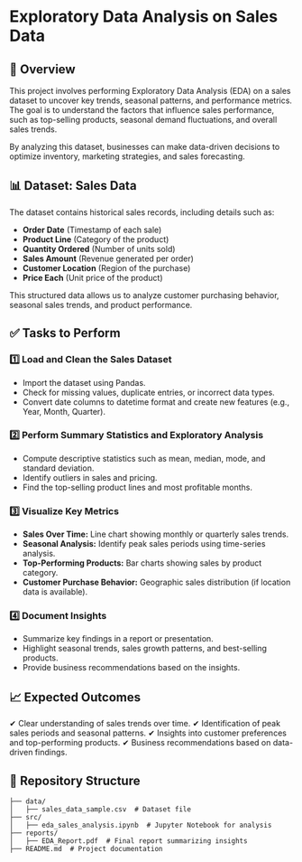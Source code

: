 # Exploratory Data Analysis on Sales Data

## 📌 Overview
This project involves performing Exploratory Data Analysis (EDA) on a sales dataset to uncover key trends, seasonal patterns, and performance metrics. The goal is to understand the factors that influence sales performance, such as top-selling products, seasonal demand fluctuations, and overall sales trends.

By analyzing this dataset, businesses can make data-driven decisions to optimize inventory, marketing strategies, and sales forecasting.

## 📊 Dataset: Sales Data
The dataset contains historical sales records, including details such as:

- **Order Date** (Timestamp of each sale)
- **Product Line** (Category of the product)
- **Quantity Ordered** (Number of units sold)
- **Sales Amount** (Revenue generated per order)
- **Customer Location** (Region of the purchase)
- **Price Each** (Unit price of the product)

This structured data allows us to analyze customer purchasing behavior, seasonal sales trends, and product performance.

## ✅ Tasks to Perform

### 1️⃣ Load and Clean the Sales Dataset
- Import the dataset using Pandas.
- Check for missing values, duplicate entries, or incorrect data types.
- Convert date columns to datetime format and create new features (e.g., Year, Month, Quarter).

### 2️⃣ Perform Summary Statistics and Exploratory Analysis
- Compute descriptive statistics such as mean, median, mode, and standard deviation.
- Identify outliers in sales and pricing.
- Find the top-selling product lines and most profitable months.

### 3️⃣ Visualize Key Metrics
- **Sales Over Time:** Line chart showing monthly or quarterly sales trends.
- **Seasonal Analysis:** Identify peak sales periods using time-series analysis.
- **Top-Performing Products:** Bar charts showing sales by product category.
- **Customer Purchase Behavior:** Geographic sales distribution (if location data is available).

### 4️⃣ Document Insights
- Summarize key findings in a report or presentation.
- Highlight seasonal trends, sales growth patterns, and best-selling products.
- Provide business recommendations based on the insights.

## 📈 Expected Outcomes
✔ Clear understanding of sales trends over time.
✔ Identification of peak sales periods and seasonal patterns.
✔ Insights into customer preferences and top-performing products.
✔ Business recommendations based on data-driven findings.

## 📂 Repository Structure
```
├── data/
│   ├── sales_data_sample.csv  # Dataset file
├── src/
│   ├── eda_sales_analysis.ipynb  # Jupyter Notebook for analysis
├── reports/
│   ├── EDA_Report.pdf  # Final report summarizing insights
├── README.md  # Project documentation
```

